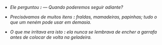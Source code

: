 - _Ele perguntou **:**_
— _Quando poderemos seguir adiante?_

- _Precisávamos de muitos itens **:** fraldas, mamadeiras, papinhas; tudo o que um neném pode usar em demasia._

- _O que me irritava era isto **:** ela nunca se lembrava de encher a garrafa antes de colocar de volta na geladeira._
